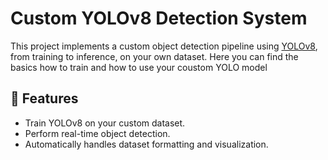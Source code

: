 # Custom YOLOv8 Detection System

This project implements a custom object detection pipeline using [YOLOv8](https://github.com/ultralytics/ultralytics), from training to inference, on your own dataset.
Here you can find the basics how to train and how to use your coustom YOLO model

## 🚀 Features

- Train YOLOv8 on your custom dataset.
- Perform real-time object detection.
- Automatically handles dataset formatting and visualization.
